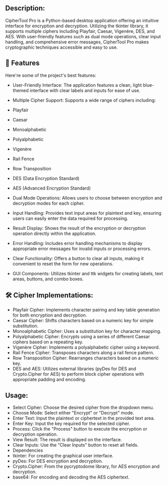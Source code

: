 ## Description:
<p id="description">CipherTool Pro is a Python-based desktop application offering an intuitive interface for encryption and decryption. Utilizing the tkinter library, it supports multiple ciphers including Playfair, Caesar, Vigenère, DES, and AES. With user-friendly features such as dual mode operations, clear input handling, and comprehensive error messages, CipherTool Pro makes cryptographic techniques accessible and easy to use.</p>



<h2>🧐 Features</h2>

Here're some of the project's best features:

* User-Friendly Interface: The application features a clean, light blue-themed interface with clear labels and inputs for ease of use.
  
* Multiple Cipher Support: Supports a wide range of ciphers including:
  
* Playfair
* Caesar
* Monoalphabetic
* Polyalphabetic
* Vigenère
* Rail Fence
* Row Transposition
* DES (Data Encryption Standard)
* AES (Advanced Encryption Standard)
  
* Dual Mode Operations: Allows users to choose between encryption and decryption modes for each cipher.
  
* Input Handling: Provides text input areas for plaintext and key, ensuring users can easily enter the data required for processing.
  
* Result Display: Shows the result of the encryption or decryption operation directly within the application.
  
* Error Handling: Includes error handling mechanisms to display appropriate error messages for invalid inputs or processing errors.
  
* Clear Functionality: Offers a button to clear all inputs, making it convenient to reset the form for new operations.
  
* GUI Components: Utilizes tkinter and ttk widgets for creating labels, text areas, buttons, and combo boxes.
  





## 🛠️ Cipher Implementations:

* Playfair Cipher: Implements character pairing and key table generation for both encryption and decryption.
* Caesar Cipher: Shifts characters based on a numeric key for simple substitution.
* Monoalphabetic Cipher: Uses a substitution key for character mapping.
* Polyalphabetic Cipher: Encrypts using a series of different Caesar ciphers based on a repeating key.
* Vigenère Cipher: Implements a polyalphabetic cipher using a keyword.
* Rail Fence Cipher: Transposes characters along a rail fence pattern.
* Row Transposition Cipher: Rearranges characters based on a numeric key.
* DES and AES: Utilizes external libraries (pyDes for DES and Crypto.Cipher for AES) to perform block cipher operations with appropriate padding and encoding.





## Usage:
* Select Cipher: Choose the desired cipher from the dropdown menu.
* Choose Mode: Select either "Encrypt" or "Decrypt" mode.
* Enter Text: Input the plaintext or ciphertext in the provided text area.
* Enter Key: Input the key required for the selected cipher.
* Process: Click the "Process" button to execute the encryption or decryption operation.
* View Result: The result is displayed on the interface.
* Clear Inputs: Use the "Clear Inputs" button to reset all fields.
* Dependencies
* tkinter: For creating the graphical user interface.
* pyDes: For DES encryption and decryption.
* Crypto.Cipher: From the pycryptodome library, for AES encryption and decryption.
* base64: For encoding and decoding the AES ciphertext.
